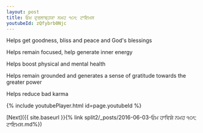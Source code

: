 ```yaml
---
layout: post
title: ਓਮ ਦੁਰਲਾਬ੍ਹਯਾ ਨਮਹ ੧੦੮ ਟਾਇਮਸ
youtubeId: zQfybrb0Njc
---
```

 
 
Helps get goodness, bliss and peace and God's blessings
 
Helps remain focused, help generate inner energy 
 
Helps boost physical and mental health 
 
Helps remain grounded and generates a sense of gratitude towards the greater power 
 
Helps reduce bad karma
 
 
 
 


{% include youtubePlayer.html id=page.youtubeId %}
 
[Next]({{ site.baseurl }}{% link  split2/_posts/2016-06-03-ਓਮ ਹਾਵਿਸ਼ੇ ਨਮਹ ੧੦੮ ਟਾਇਮਸ.md%})
 
